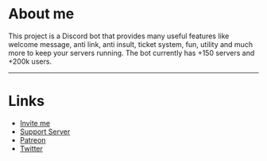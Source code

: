 # About me
This project is a Discord bot that provides many useful features like welcome message, anti link, anti insult, ticket system, fun, utility and much more to keep your servers running.
The bot currently has +150 servers and +200k users.

---

# Links

* [Invite me](https://dsc.gg/miniboy)
* [Support Server](https://discord.gg/gG3DnUfj6E)
* [Patreon](https://www.patreon.com/MiniBoy)
* [Twitter]()
